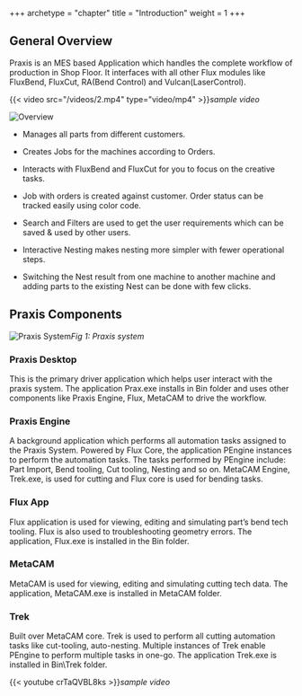 +++
archetype = "chapter"
title = "Introduction"
weight = 1
+++

General Overview
----------------
Praxis is an MES based Application which handles the complete workflow of production in Shop Floor. It interfaces with all other Flux modules like FluxBend, FluxCut, RA(Bend Control) and Vulcan(LaserControl).  

{{< video src="/videos/2.mp4" type="video/mp4" >}}*sample video*


![Overview](/images/Overview.png)

* Manages all parts from different customers.

* Creates Jobs for the machines according to Orders.

* Interacts with FluxBend and FluxCut for you to focus on the creative tasks.

* Job with orders is created against customer. Order status can be tracked easily using color code.

* Search and Filters are used to get the user requirements which can be saved & used by other users.

* Interactive Nesting makes nesting more simpler with fewer operational steps. 

* Switching the Nest result from one machine to another machine and adding parts to the existing Nest can be done with few clicks.

Praxis Components
-----------------
![Praxis System](/images/PraxisSystem.png)*Fig 1: Praxis system*

### Praxis Desktop
This is the primary driver  application which helps user interact with the praxis system. The application Prax.exe installs in Bin folder and uses other components like Praxis Engine, Flux, MetaCAM to drive the workflow.

### Praxis Engine
A background application which performs all automation tasks assigned to the Praxis System. Powered by Flux Core, the application PEngine instances to perform the automation tasks. The tasks performed by PEngine include: Part Import, Bend tooling, Cut tooling, Nesting and so on. MetaCAM Engine, Trek.exe, is used for cutting and Flux core is used for bending tasks.

### Flux App
Flux application is used for viewing, editing and simulating part’s bend tech tooling. Flux is also used to troubleshooting geometry errors. The application, Flux.exe is installed in the Bin folder.

### MetaCAM
MetaCAM is used for viewing, editing and simulating cutting tech data. The application, MetaCAM.exe is installed in MetaCAM folder.

### Trek
Built over MetaCAM core. Trek is used to perform all cutting automation tasks like cut-tooling, auto-nesting. Multiple instances of Trek enable PEngine to perform multiple tasks in one-go. The application Trek.exe is installed in Bin\Trek folder.

{{< youtube crTaQVBL8ks >}}*sample video*